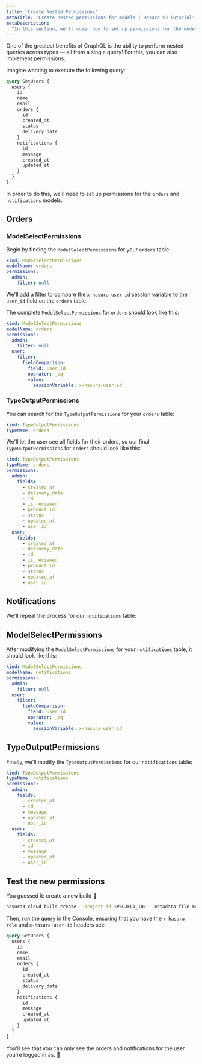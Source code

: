 ```yaml
---
title: 'Create Nested Permissions'
metaTitle: 'Create nested permissions for models | Hasura v3 Tutorial'
metaDescription:
  "In this section, we'll cover how to set up permissions for the models called by the user model for select operations."
---
```


One of the greatest benefits of GraphQL is the ability to perform nested queries across types — all from a single query!
For this, you can also implement permissions.

Imagine wanting to execute the following query:

```graphql
query GetUsers {
  users {
    id
    name
    email
    orders {
      id
      created_at
      status
      delivery_date
    }
    notifications {
      id
      message
      created_at
      updated_at
    }
  }
}
```

In order to do this, we'll need to set up permissions for the `orders` and `notifications` models.

## Orders

### ModelSelectPermissions

Begin by finding the `ModelSelectPermissions` for your `orders` table:

```yaml
kind: ModelSelectPermissions
modelName: orders
permissions:
  admin:
    filter: null
```

We'll add a filter to compare the `x-hasura-user-id` session variable to the `user_id` field on the `orders` table.

The complete `ModelSelectPermissions` for `orders` should look like this:

```yaml
kind: ModelSelectPermissions
modelName: orders
permissions:
  admin:
    filter: null
  user:
    filter:
      fieldComparison:
        field: user_id
        operator: _eq
        value:
          sessionVariable: x-hasura-user-id
```

### TypeOutputPermissions

You can search for the `TypeOutputPermissions` for your `orders` table:

```yaml
kind: TypeOutputPermissions
typeName: orders
```

We'll let the user see all fields for their orders, so our final `TypeOutputPermissions` for `orders` should look like
this:

```yaml
kind: TypeOutputPermissions
typeName: orders
permissions:
  admin:
    fields:
      - created_at
      - delivery_date
      - id
      - is_reviewed
      - product_id
      - status
      - updated_at
      - user_id
  user:
    fields:
      - created_at
      - delivery_date
      - id
      - is_reviewed
      - product_id
      - status
      - updated_at
      - user_id
```

## Notifications

We'll repeat the process for our `notifications` table:

## ModelSelectPermissions

After modifying the `ModelSelectPermissions` for your `notifications` table, it should look like this:

```yaml
kind: ModelSelectPermissions
modelName: notifications
permissions:
  admin:
    filter: null
  user:
    filter:
      fieldComparison:
        field: user_id
        operator: _eq
        value:
          sessionVariable: x-hasura-user-id
```

## TypeOutputPermissions

Finally, we'll modify the `TypeOutputPermissions` for our `notifications` table:

```yaml
kind: TypeOutputPermissions
typeName: notifications
permissions:
  admin:
    fields:
      - created_at
      - id
      - message
      - updated_at
      - user_id
  user:
    fields:
      - created_at
      - id
      - message
      - updated_at
      - user_id
```

## Test the new permissions

You guessed it: create a new build 🚀

```bash
hasura3 cloud build create --project-id <PROJECT_ID> --metadata-file metadata.hml
```

Then, run the query in the Console, ensuring that you have the `x-hasura-role` and `x-hasura-user-id` headers set:

```graphql
query GetUsers {
  users {
    id
    name
    email
    orders {
      id
      created_at
      status
      delivery_date
    }
    notifications {
      id
      message
      created_at
      updated_at
    }
  }
}
```

You'll see that you can only see the orders and notifications for the user you're logged in as. 🎉
